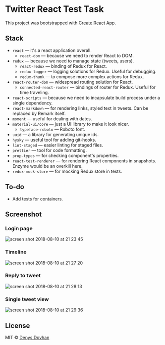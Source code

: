 # Twitter React Test Task

This project was bootstrapped with [Create React App](https://github.com/facebookincubator/create-react-app).

## Stack

* `react` — it's a react application overall.
  * `react-dom` — because we need to render React to DOM.
* `redux` — because we need to manage state (tweets, users).
  * `react-redux` — binding of Redux for React.
  * `redux-logger` — logging solutions for Redux. Useful for debugging.
  * `redux-thunk` — to compose more complex actions for Redux.
* `react-router-dom` — widespread routing solution for React.
  * `connected-react-router` — bindings of router for Redux. Useful for time traveling.
* `react-scripts` — because we need to incapsulate build process under a single dependency.
* `react-markdown` — for rendering links, styled text in tweets. Can be replaced by Remark itself.
* `moment` — useful for dealing with dates.
* `material-ui/core` — just a UI library to make it look nicer.
  * `typeface-roboto` — Roboto font.
* `uuid` — a library for generating unique ids.
* `hysky` — useful tool for adding git-hooks.
* `lint-staged` — easier linting for staged files.
* `prettier` — tool for code formatting.
* `prop-types` — for checking component's properties.
* `react-test-renderer` — for rendering React components in snapshots. Enzyme would be an overkill here.
* `redux-mock-store` — for mocking Redux store in tests.

## To-do

* Add tests for containers.

## Screenshot

### Login page

![screen shot 2018-08-10 at 21 23 45](https://user-images.githubusercontent.com/3459374/43974997-d5d5ca32-9ce4-11e8-8b99-c44927fa522d.png)

### Timeline

![screen shot 2018-08-10 at 21 27 20](https://user-images.githubusercontent.com/3459374/43974995-d5b510c6-9ce4-11e8-83f4-6eb8c6d7c620.png)

### Reply to tweet

![screen shot 2018-08-10 at 21 28 13](https://user-images.githubusercontent.com/3459374/43974992-d57631c6-9ce4-11e8-9043-e4ed2f6392dd.png)

### Single tweet view

![screen shot 2018-08-10 at 21 29 36](https://user-images.githubusercontent.com/3459374/43974993-d5957bf8-9ce4-11e8-8090-9306049f6c92.png)

## License

MIT © [Denys Dovhan](//denysdovhan.com)
